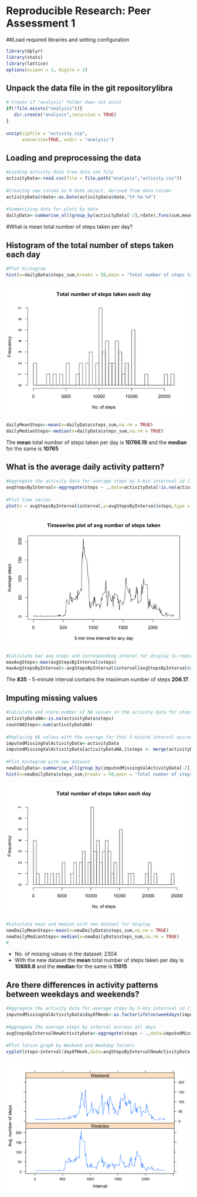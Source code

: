 # Reproducible Research: Peer Assessment 1
##Load required libraries and setting configuration

```r
library(dplyr)
library(stats)
library(lattice)
options(scipen = 1, digits = 2)
```

## Unpack the data file in the git repositorylibra

```r
# Create if "analysis" folder does not exist
if(!file.exists("analysis")){
   dir.create("analysis",recursive = TRUE)    
}

unzip(zipfile = "activity.zip",
      overwrite=TRUE, exdir = "analysis")
```


## Loading and preprocessing the data

```r
#Loading activity data from data set file
activityData<-read.csv(file = file.path("analysis","activity.csv"))

#Creating new column as R Date object, derived from data column
activityData$rdate<-as.Date(activityData$date,"%Y-%m-%d")

#Summarizing data for plots by date
dailyData<-summarise_all(group_by(activityData[-2],rdate),funs(sum,mean))
```

#What is mean total number of steps taken per day?
## Histogram of the total number of steps taken each day

```r
#Plot histogram
hist(x=dailyData$steps_sum,breaks = 50,main = "Total number of steps taken each day",xlab = "No. of steps")
```

![](PA1_template_files/figure-html/histogramNA-1.png)<!-- -->


```r
dailyMeanSteps<-mean(x=dailyData$steps_sum,na.rm = TRUE)
dailyMedianSteps<-median(x=dailyData$steps_sum,na.rm = TRUE)
```
The **mean** total number of steps taken per day is **10766.19** and the **median** for the same is **10765**

## What is the average daily activity pattern?

```r
#Aggregate the activity data for average steps by 5-min internval id (ignoring NA values)
avgStepsByInterval<-aggregate(steps ~ .,data=activityData[!is.na(activityData$steps),][-c(2,4)], mean)

#Plot time series 
plot(x = avgStepsByInterval$interval,y=avgStepsByInterval$steps,type = "l",main="Timeseries plot of avg number of steps taken",xlab="5 min time interval for any day",ylab="Average steps")
```

![](PA1_template_files/figure-html/avgActivityPattern-1.png)<!-- -->

```r
#Calculate max avg steps and corresponding interal for display in report
maxAvgSteps<-max(avgStepsByInterval$steps)
maxAvgStepsByInterval<-avgStepsByInterval$interval[avgStepsByInterval$steps==maxAvgSteps]
```
The **835** - 5-minute interval contains the maximum number of steps **206.17**.

## Imputing missing values

```r
#Calculate and store number of NA values in the activity data for steps
activityDataNA<-is.na(activityData$steps)
countNASteps<-sum(activityDataNA)

#Replacing NA values with the average for that 5-minute interval accross all the days
imputedMissingValActivityData<-activityData
imputedMissingValActivityData[activityDataNA,]$steps <- merge(activityData,avgStepsByInterval,by.x="interval",by.y="interval",all=TRUE)[activityDataNA,]$steps.y

#Plot histogram with new dataset
newDailyData<-summarise_all(group_by(imputedMissingValActivityData[-2],rdate),funs(sum,mean))
hist(x=newDailyData$steps_sum,breaks = 50,main = "Total number of steps taken each day",xlab = "No. of steps")
```

![](PA1_template_files/figure-html/imputingVal-1.png)<!-- -->

```r
#Calculate mean and median with new dataset for display
newDailyMeanSteps<-mean(x=newDailyData$steps_sum,na.rm = TRUE)
newDailyMedianSteps<-median(x=newDailyData$steps_sum,na.rm = TRUE)
#
```
* No. of missing values in the dataset: 2304
* With the new dataset the **mean** total number of steps taken per day is **10889.8** and the **median** for the same is **11015**

## Are there differences in activity patterns between weekdays and weekends?

```r
#Aggregate the activity data for average steps by 5-min internval id (ignoring NA values)
imputedMissingValActivityData$dayOfWeek<-as.factor(ifelse(weekdays(imputedMissingValActivityData$rdate,abbreviate = TRUE) %in% c("Sun","Sat")==TRUE,'Weekend','Weekday'))

#Aggregate the average steps by interval accross all days
avgStepsByIntervalNewActivityData<-aggregate(steps ~ .,data=imputedMissingValActivityData[-c(2,4)], mean)

#Plot latice graph by Weekend and Weekday factors
xyplot(steps~interval|dayOfWeek,data=avgStepsByIntervalNewActivityData,type="l",xlab="Interval",ylab="Avg. number of steps",layout=c(1,2))
```

![](PA1_template_files/figure-html/patternDiff-1.png)<!-- -->
